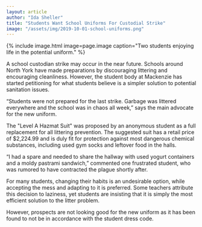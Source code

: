 ```yaml
---
layout: article
author: "Ida Sheller"
title: "Students Want School Uniforms For Custodial Strike"
image: "/assets/img/2019-10-01-school-uniforms.png"
---
```


{% include image.html image=page.image caption="Two students enjoying life in the potential uniform." %}

A school custodian strike may occur in the near future. Schools around North York have made preparations by discouraging littering and encouraging cleanliness. However, the student body at Mackenzie has started petitioning for what students believe is a simpler solution to potential sanitation issues.

“Students were not prepared for the last strike. Garbage was littered everywhere and the school was in chaos all week,” says the main advocate for the new uniform.

The "Level A Hazmat Suit" was proposed by an anonymous student as a full replacement for all littering prevention. The suggested suit has a retail price of $2,224.99 and is duly fit for protection against most dangerous chemical substances, including used gym socks and leftover food in the halls.

“I had a spare and needed to share the hallway with used yogurt containers and a moldy pastrami sandwich,” commented one frustrated student, who was rumored to have contracted the plague shortly after.

For many students, changing their habits is an undesirable option, while accepting the mess and adapting to it is preferred. Some teachers attribute this decision to laziness, yet students are insisting that it is simply the most efficient solution to the litter problem.

However, prospects are not looking good for the new uniform as it has been found to not be in accordance with the student dress code.
